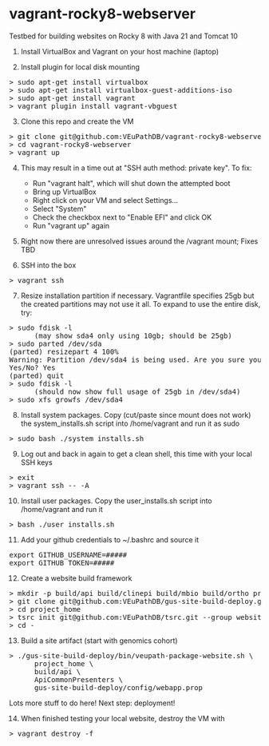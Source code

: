# vagrant-rocky8-webserver
Testbed for building websites on Rocky 8 with Java 21 and Tomcat 10

1. Install VirtualBox and Vagrant on your host machine (laptop)

2. Install plugin for local disk mounting
<pre>
> sudo apt-get install virtualbox
> sudo apt-get install virtualbox-guest-additions-iso
> sudo apt-get install vagrant
> vagrant plugin install vagrant-vbguest
</pre>
3. Clone this repo and create the VM
<pre>
> git clone git@github.com:VEuPathDB/vagrant-rocky8-webserver.git
> cd vagrant-rocky8-webserver
> vagrant up
</pre>
4. This may result in a time out at "SSH auth method: private key".  To fix:

    - Run "vagrant halt", which will shut down the attempted boot
    - Bring up VirtualBox
    - Right click on your VM and select Settings...
    - Select "System"
    - Check the checkbox next to "Enable EFI" and click OK
    - Run "vagrant up" again

5. Right now there are unresolved issues around the /vagrant mount; Fixes TBD

6. SSH into the box
<pre>
> vagrant ssh
</pre>
7. Resize installation partition if necessary.  Vagrantfile specifies 25gb but the created partitions may not use it all.  To expand to use the entire disk, try:
<pre>
> sudo fdisk -l
      (may show sda4 only using 10gb; should be 25gb)
> sudo parted /dev/sda
(parted) resizepart 4 100%
Warning: Partition /dev/sda4 is being used. Are you sure you want to continue?
Yes/No? Yes
(parted) quit
> sudo fdisk -l
      (should now show full usage of 25gb in /dev/sda4)
> sudo xfs_growfs /dev/sda4
</pre>
8. Install system packages.  Copy (cut/paste since mount does not work) the system_installs.sh script into /home/vagrant and run it as sudo
<pre>
> sudo bash ./system_installs.sh
</pre>
9. Log out and back in again to get a clean shell, this time with your local SSH keys
<pre>
> exit
> vagrant ssh -- -A
</pre>
10. Install user packages.  Copy the user_installs.sh script into /home/vagrant and run it
<pre>
> bash ./user_installs.sh
</pre>
11. Add your github credentials to ~/.bashrc and source it
<pre>
export GITHUB_USERNAME=#####
export GITHUB_TOKEN=#####
</pre>
12. Create a website build framework
<pre>
> mkdir -p build/api build/clinepi build/mbio build/ortho project_home site_vars
> git clone git@github.com:VEuPathDB/gus-site-build-deploy.git
> cd project_home
> tsrc init git@github.com:VEuPathDB/tsrc.git --group websiteRelease
> cd -
</pre>
13. Build a site artifact (start with genomics cohort)
<pre>
> ./gus-site-build-deploy/bin/veupath-package-website.sh \
      project_home \
      build/api \
      ApiCommonPresenters \
      gus-site-build-deploy/config/webapp.prop
</pre>

Lots more stuff to do here!  Next step: deployment!



14. When finished testing your local website, destroy the VM with
<pre>
> vagrant destroy -f
</pre>

